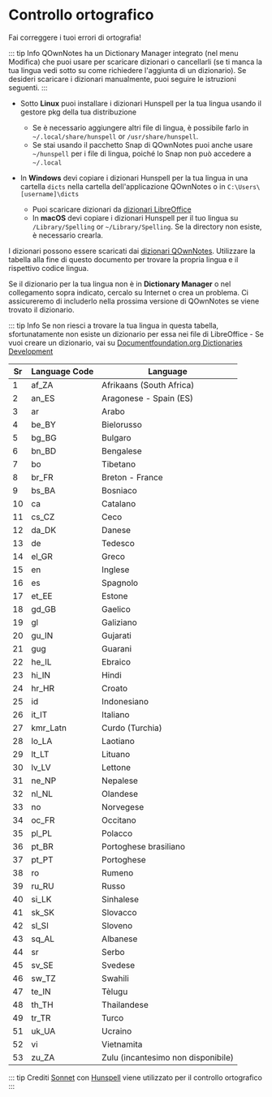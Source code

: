 # Controllo ortografico

Fai correggere i tuoi errori di ortografia!

::: tip Info
QOwnNotes ha un Dictionary Manager integrato (nel menu Modifica) che puoi usare per scaricare dizionari o cancellarli (se ti manca la tua lingua vedi sotto su come richiedere l'aggiunta di un dizionario). Se desideri scaricare i dizionari manualmente, puoi seguire le istruzioni seguenti.
:::

- Sotto **Linux** puoi installare i dizionari Hunspell per la tua lingua usando il gestore pkg della tua distribuzione
    - Se è necessario aggiungere altri file di lingua, è possibile farlo in `~/.local/share/hunspell` or `/usr/share/hunspell`.
    - Se stai usando il pacchetto Snap di QOwnNotes puoi anche usare  `~/hunspell`  per i file di lingua, poiché lo Snap non può accedere a  `~/.local`

- In **Windows** devi copiare i dizionari Hunspell per la tua lingua in una cartella `dicts` nella cartella dell'applicazione QOwnNotes o in `C:\Users\[username]\dicts`
    - Puoi scaricare dizionari da [dizionari LibreOffice](https://github.com/LibreOffice/dictionaries)
    - In **macOS** devi copiare i dizionari Hunspell per il tuo lingua su `/Library/Spelling` or `~/Library/Spelling`. Se la directory non esiste, è necessario crearla.

I dizionari possono essere scaricati dai [dizionari QOwnNotes](https://github.com/qownnotes/dictionaries). Utilizzare la tabella alla fine di questo documento per trovare la propria lingua e il rispettivo codice lingua.

Se il dizionario per la tua lingua non è in **Dictionary Manager** o nel collegamento sopra indicato, cercalo su Internet o crea un problema. Ci assicureremo di includerlo nella prossima versione di QOwnNotes se viene trovato il dizionario.

::: tip Info
Se non riesci a trovare la tua lingua in questa tabella, sfortunatamente non esiste un dizionario per essa nei file di LibreOffice - Se vuoi creare un dizionario, vai su [Documentfoundation.org Dictionaries Development](https://wiki.documentfoundation.org/Development/Dictionaries)

| Sr | Language Code | Language                           |
| -- | ------------- | ---------------------------------- |
| 1  | af_ZA         | Afrikaans (South Africa)           |
| 2  | an_ES         | Aragonese - Spain (ES)             |
| 3  | ar            | Arabo                              |
| 4  | be_BY         | Bielorusso                         |
| 5  | bg_BG         | Bulgaro                            |
| 6  | bn_BD         | Bengalese                          |
| 7  | bo            | Tibetano                           |
| 8  | br_FR         | Breton - France                    |
| 9  | bs_BA         | Bosniaco                           |
| 10 | ca            | Catalano                           |
| 11 | cs_CZ         | Ceco                               |
| 12 | da_DK         | Danese                             |
| 13 | de            | Tedesco                            |
| 14 | el_GR         | Greco                              |
| 15 | en            | Inglese                            |
| 16 | es            | Spagnolo                           |
| 17 | et_EE         | Estone                             |
| 18 | gd_GB         | Gaelico                            |
| 19 | gl            | Galiziano                          |
| 20 | gu_IN         | Gujarati                           |
| 21 | gug           | Guarani                            |
| 22 | he_IL         | Ebraico                            |
| 23 | hi_IN         | Hindi                              |
| 24 | hr_HR         | Croato                             |
| 25 | id            | Indonesiano                        |
| 26 | it_IT         | Italiano                           |
| 27 | kmr_Latn      | Curdo (Turchia)                    |
| 28 | lo_LA         | Laotiano                           |
| 29 | lt_LT         | Lituano                            |
| 30 | lv_LV         | Lettone                            |
| 31 | ne_NP         | Nepalese                           |
| 32 | nl_NL         | Olandese                           |
| 33 | no            | Norvegese                          |
| 34 | oc_FR         | Occitano                           |
| 35 | pl_PL         | Polacco                            |
| 36 | pt_BR         | Portoghese brasiliano              |
| 37 | pt_PT         | Portoghese                         |
| 38 | ro            | Rumeno                             |
| 39 | ru_RU         | Russo                              |
| 40 | si_LK         | Sinhalese                          |
| 41 | sk_SK         | Slovacco                           |
| 42 | sl_Sl         | Sloveno                            |
| 43 | sq_AL         | Albanese                           |
| 44 | sr            | Serbo                              |
| 45 | sv_SE         | Svedese                            |
| 46 | sw_TZ         | Swahili                            |
| 47 | te_IN         | Tèlugu                             |
| 48 | th_TH         | Thailandese                        |
| 49 | tr_TR         | Turco                              |
| 51 | uk_UA         | Ucraino                            |
| 52 | vi            | Vietnamita                         |
| 53 | zu_ZA         | Zulu (incantesimo non disponibile) |

::: tip
Crediti [Sonnet](https://github.com/KDE/sonnet) con [Hunspell](https://hunspell.github.io/) viene utilizzato per il controllo ortografico
:::
